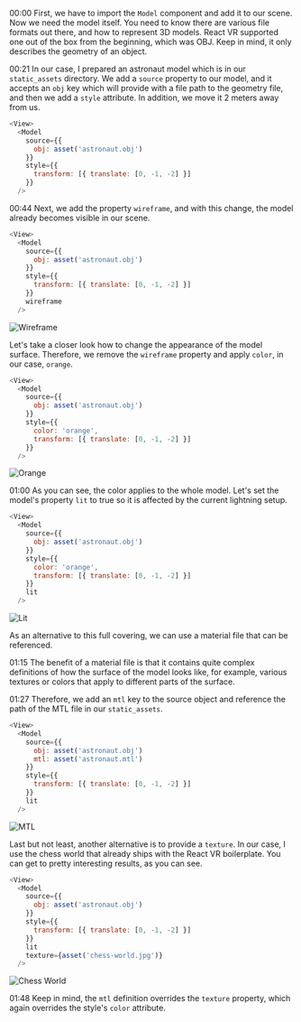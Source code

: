 00:00 First, we have to import the `Model` component and add it to our scene. Now we need the model itself. You need to know there are various file formats out there, and how to represent 3D models. React VR supported one out of the box from the beginning, which was OBJ. Keep in mind, it only describes the geometry of an object.

00:21 In our case, I prepared an astronaut model which is in our `static_assets` directory. We add a `source` property to our model, and it accepts an `obj` key which will provide with a file path to the geometry file, and then we add a `style` attribute. In addition, we move it 2 meters away from us.

```js
<View>
  <Model
    source={{
      obj: asset('astronaut.obj')
    }}
    style={{
      transform: [{ translate: [0, -1, -2] }]
    }}
  />
```

00:44 Next, we add the property `wireframe`, and with this change, the model already becomes visible in our scene. 

```js
<View>
  <Model
    source={{
      obj: asset('astronaut.obj')
    }}
    style={{
      transform: [{ translate: [0, -1, -2] }]
    }}
    wireframe
  />
```

![Wireframe](../images/react-render-custom-3d-objects-using-the-model-component-in-react-vr-wireframe.png)

Let's take a closer look how to change the appearance of the model surface. Therefore, we remove the `wireframe` property and apply `color`, in our case, `orange`.

```js
<View>
  <Model
    source={{
      obj: asset('astronaut.obj')
    }}
    style={{
      color: 'orange',  
      transform: [{ translate: [0, -1, -2] }]
    }}
  />
```

![Orange](../images/react-render-custom-3d-objects-using-the-model-component-in-react-vr-orange.png)

01:00 As you can see, the color applies to the whole model. Let's set the model's property `lit` to true so it is affected by the current lightning setup. 

```js
<View>
  <Model
    source={{
      obj: asset('astronaut.obj')
    }}
    style={{
      color: 'orange',  
      transform: [{ translate: [0, -1, -2] }]
    }}
    lit
  />
```

![Lit](../images/react-render-custom-3d-objects-using-the-model-component-in-react-vr-lit.png)

As an alternative to this full covering, we can use a material file that can be referenced.

01:15 The benefit of a material file is that it contains quite complex definitions of how the surface of the model looks like, for example, various textures or colors that apply to different parts of the surface.

01:27 Therefore, we add an `mtl` key to the source object and reference the path of the MTL file in our `static_assets`. 

```js
<View>
  <Model
    source={{
      obj: asset('astronaut.obj')
      mtl: asset('astronaut.mtl')
    }}
    style={{
      transform: [{ translate: [0, -1, -2] }]
    }}
    lit
  />
```

![MTL](../images/react-render-custom-3d-objects-using-the-model-component-in-react-vr-mtl.png)

Last but not least, another alternative is to provide a `texture`. In our case, I use the chess world that already ships with the React VR boilerplate. You can get to pretty interesting results, as you can see.

```js
<View>
  <Model
    source={{
      obj: asset('astronaut.obj')
    }}
    style={{
      transform: [{ translate: [0, -1, -2] }]
    }}
    lit
    texture={asset('chess-world.jpg')}
  />
```

![Chess World](../images/react-render-custom-3d-objects-using-the-model-component-in-react-vr-chess-world.png)

01:48 Keep in mind, the `mtl` definition overrides the `texture` property, which again overrides the style's `color` attribute.